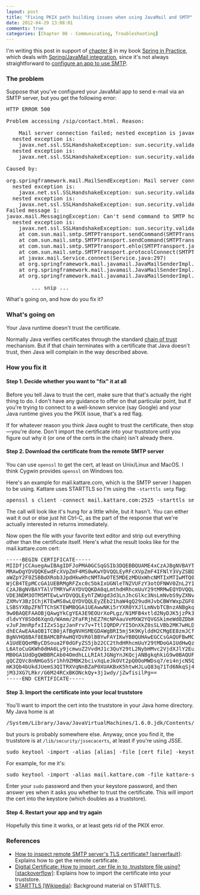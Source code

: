 ```yaml
---
layout: post
title: "Fixing PKIX path building issues when using JavaMail and SMTP"
date: 2012-04-29 13:08:01
comments: true
categories: [Chapter 08 - Communicating, Troubleshooting]
---
```

I'm writing this post in support of <a href="http://springinpractice.com/category/book/chapter-8/">chapter 8</a> in my book <a href="http://www.manning.com/wheeler/">Spring in Practice</a>, which deals with <a href="http://springinpractice.com/2008/05/15/send-e-mail-using-spring-and-javamail/">Spring/JavaMail integration</a>, since it's not always straightforward to <a href="http://springinpractice.com/2012/04/29/configuring-jetty-to-use-gmail-as-an-smtp-provider/">configure an app to use SMTP</a>.

<h3>The problem</h3>

Suppose that you've configured your JavaMail app to send e-mail via an SMTP server, but you get the following error:

<pre>HTTP ERROR 500

Problem accessing /sip/contact.html. Reason:

    Mail server connection failed; nested exception is javax.mail.MessagingException: Can't send command to SMTP host;
  nested exception is:
	javax.net.ssl.SSLHandshakeException: sun.security.validator.ValidatorException: PKIX path building failed: sun.security.provider.certpath.SunCertPathBuilderException: unable to find valid certification path to requested target. Failed messages: javax.mail.MessagingException: Can't send command to SMTP host;
  nested exception is:
	javax.net.ssl.SSLHandshakeException: sun.security.validator.ValidatorException: PKIX path building failed: sun.security.provider.certpath.SunCertPathBuilderException: unable to find valid certification path to requested target

Caused by:

org.springframework.mail.MailSendException: Mail server connection failed; nested exception is javax.mail.MessagingException: Can't send command to SMTP host;
  nested exception is:
	javax.net.ssl.SSLHandshakeException: sun.security.validator.ValidatorException: PKIX path building failed: sun.security.provider.certpath.SunCertPathBuilderException: unable to find valid certification path to requested target. Failed messages: javax.mail.MessagingException: Can't send command to SMTP host;
  nested exception is:
	javax.net.ssl.SSLHandshakeException: sun.security.validator.ValidatorException: PKIX path building failed: sun.security.provider.certpath.SunCertPathBuilderException: unable to find valid certification path to requested target; message exception details (1) are:
Failed message 1:
javax.mail.MessagingException: Can't send command to SMTP host;
  nested exception is:
	javax.net.ssl.SSLHandshakeException: sun.security.validator.ValidatorException: PKIX path building failed: sun.security.provider.certpath.SunCertPathBuilderException: unable to find valid certification path to requested target
	at com.sun.mail.smtp.SMTPTransport.sendCommand(SMTPTransport.java:1420)
	at com.sun.mail.smtp.SMTPTransport.sendCommand(SMTPTransport.java:1408)
	at com.sun.mail.smtp.SMTPTransport.ehlo(SMTPTransport.java:847)
	at com.sun.mail.smtp.SMTPTransport.protocolConnect(SMTPTransport.java:384)
	at javax.mail.Service.connect(Service.java:297)
	at org.springframework.mail.javamail.JavaMailSenderImpl.doSend(JavaMailSenderImpl.java:389)
	at org.springframework.mail.javamail.JavaMailSenderImpl.send(JavaMailSenderImpl.java:340)
	at org.springframework.mail.javamail.JavaMailSenderImpl.send(JavaMailSenderImpl.java:336)

        ... snip ...
</pre>

What's going on, and how do you fix it?

<h3>What's going on</h3>

Your Java runtime doesn't trust the certificate.

Normally Java verifies certificates through the standard <a href="http://en.wikipedia.org/wiki/Chain_of_trust">chain of trust</a> mechanism. But if that chain terminates with a certificate that Java doesn't trust, then Java will complain in the way described above.

<h3>How you fix it</h3>

<h4>Step 1. Decide whether you want to "fix" it at all</h4>

Before you tell Java to trust the cert, make sure that that's actually the right thing to do. I don't have any guidance to offer on that particular point, but if you're trying to connect to a well-known service (say Google) and your Java runtime gives you the PKIX issue, that's a red flag.

<div class="alert warning">If for whatever reason you think Java ought to trust the certificate, then stop&mdash;you're done. Don't import the certificate into your truststore until you figure out why it (or one of the certs in the chain) isn't already there.</div>

<h4>Step 2. Download the certificate from the remote SMTP server</h4>

You can use <code>openssl</code> to get the cert, at least on Unix/Linux and MacOS. I think Cygwin provides <code>openssl</code> on Windows too.

Here's an example for mail.kattare.com, which is the SMTP server I happen to be using. Kattare uses STARTTLS so I'm using the <code>-starttls smtp</code> flag:

<pre>openssl s_client -connect mail.kattare.com:2525 -starttls smtp > kattare-smtp.cer</pre>

The call will look like it's hung for a little while, but it hasn't. You can either wait it out or else just hit Ctrl-C, as the part of the response that we're actually interested in returns immediately.

Now open the file with your favorite text editor and strip out everything other than the certificate itself. Here's what the result looks like for the mail.kattare.com cert:

<pre>-----BEGIN CERTIFICATE-----
MIIDfjCCAuegAwIBAgIDFJoPMA0GCSqGSIb3DQEBBQUAME4xCzAJBgNVBAYTAlVT
MRAwDgYDVQQKEwdFcXVpZmF4MS0wKwYDVQQLEyRFcXVpZmF4IFNlY3VyZSBDZXJ0
aWZpY2F0ZSBBdXRob3JpdHkwHhcNMTAwOTE5MDEzMDUxWhcNMTIxMTIwMTQ0MjI4
WjCB4TEpMCcGA1UEBRMgRFZxc0c5bkIxUGNleTNZVUFzY3otOFNWV0ZnL2Y1aU8x
CzAJBgNVBAYTAlVTMRYwFAYDVQQKDA0qLmthdHRhcmUuY29tMRMwEQYDVQQLEwpH
VDE3NDM3OTM5MTEwLwYDVQQLEyhTZWUgd3d3LnJhcGlkc3NsLmNvbS9yZXNvdXJj
ZXMvY3BzIChjKTEwMS8wLQYDVQQLEyZEb21haW4gQ29udHJvbCBWYWxpZGF0ZWQg
LSBSYXBpZFNTTChSKTEWMBQGA1UEAwwNKi5rYXR0YXJlLmNvbTCBnzANBgkqhkiG
9w0BAQEFAAOBjQAwgYkCgYEA3E9EOUrXoPLgz/N1MFB4xtld2NyDJK5jzPk313VQ
dldvYY8SOd6XqnO/WAmm/2FaFRjhEZ7HcNPAauVeMXW2YQVGSkimeWd8ZDbKU8o6
vJuFJmnRpfxIIZxS1gzJanFrv7v+TtlIQRDP/YI5OnXkZ0sSLVBb2MK7wHLDbtej
dhECAwEAAaOB1TCB0jAfBgNVHSMEGDAWgBRI5mj5K9KylddH2CMgEE8zmJCf1DAO
BgNVHQ8BAf8EBAMCBPAwHQYDVR0lBBYwFAYIKwYBBQUHAwEGCCsGAQUFBwMCMCUG
A1UdEQQeMByCDSoua2F0dGFyZS5jb22CC2thdHRhcmUuY29tMDoGA1UdHwQzMDEw
L6AtoCuGKWh0dHA6Ly9jcmwuZ2VvdHJ1c3QuY29tL2NybHMvc2VjdXJlY2EuY3Js
MB0GA1UdDgQWBBRCAb04OmdhLLLRIAtJGNgYnJKQcjANBgkqhkiG9w0BAQUFAAOB
gQCZQVc8nNHGo5Sr1hh9ZMBK2bcivXqLeJkOVt2pQ0OoMWDsq7/ei4njcN5QJXf0
mK3Qb4bUkdJUemS3QITRXVqNnBZaP0XUAKBxK5htwHJLuQ83q71Td6NkqSj4yS35
jM3JXG7LRkr/G6M24RCxBKONckQy+3j1wdy/jZwfisilPg==
-----END CERTIFICATE-----</pre>

<h4>Step 3. Import the certificate into your local truststore</h4>

You'll want to import the cert into the truststore in your Java home directory. My Java home is at

<pre>/System/Library/Java/JavaVirtualMachines/1.6.0.jdk/Contents/Home</pre>

but yours is probably somewhere else. Anyway, once you find it, the truststore is at <code>/lib/security/jssecacerts</code>, at least if you're using JSSE.

<pre>sudo keytool -import -alias [alias] -file [cert_file] -keystore [java_home]/lib/security/jssecacerts</pre>

For example, for me it's:

<pre>sudo keytool -import -alias mail.kattare.com -file kattare-smtp.cer -keystore /System/Library/Java/JavaVirtualMachines/1.6.0.jdk/Contents/Home/lib/security/jssecacerts</pre>

Enter your <code>sudo</code> password and then your keystore password, and then answer yes when it asks you whether to trust the certificate. This will import the cert into the keystore (which doubles as a truststore).

<h4>Step 4. Restart your app and try again</h4>

Hopefully this time it works, or at least gets rid of the PKIX error.

<h3>References</h3>

<ul>
<li><a href="http://serverfault.com/questions/131627/how-to-inspect-remote-smtp-servers-tls-certificate">How to inspect remote SMTP server's TLS certificate? [serverfault]</a>: Explains how to get the remote certificate.</li>
<li><a href="http://stackoverflow.com/questions/373295/digital-certificate-how-to-import-cer-file-in-to-truststore-file-using">Digital Certificate: How to import .cer file in to .truststore file using? [stackoverflow]</a>: Explains how to import the certificate into your truststore.</li>
<li><a href="http://en.wikipedia.org/wiki/STARTTLS">STARTTLS [Wikipedia]</a>: Background material on STARTTLS.</li>
</ul>
